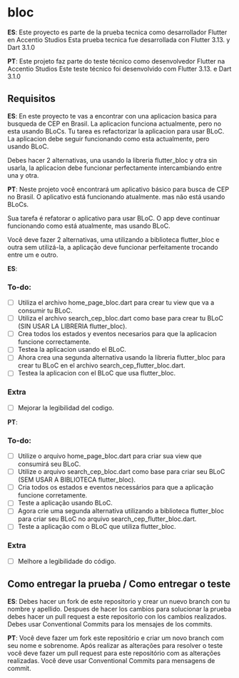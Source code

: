 # bloc

**ES**:
Este proyecto es parte de la prueba tecnica como desarrollador Flutter en Accentio Studios
Esta prueba tecnica fue desarrollada con Flutter 3.13. y Dart 3.1.0

**PT**:
Este projeto faz parte do teste técnico como desenvolvedor Flutter na Accentio Studios
Este teste técnico foi desenvolvido com Flutter 3.13. e Dart 3.1.0

## Requisitos
**ES**:
En este proyecto te vas a encontrar con una aplicacion basica para busqueda de CEP en Brasil. La aplicacion funciona actualmente,
pero no esta usando BLoCs.
Tu tarea es refactorizar la aplicacion para usar BLoC. La aplicacion debe seguir funcionando como esta actualmente, pero usando BLoC.

Debes hacer 2 alternativas, una usando la libreria flutter_bloc y otra sin usarla, la aplicacion debe funcionar perfectamente
intercambiando entre una y otra.

**PT**:
Neste projeto você encontrará um aplicativo básico para busca de CEP no Brasil. O aplicativo está funcionando atualmente.
mas não está usando BLoCs.

Sua tarefa é refatorar o aplicativo para usar BLoC. O app deve continuar funcionando como está atualmente, mas usando BLoC.

Você deve fazer 2 alternativas, uma utilizando a biblioteca flutter_bloc e outra sem utilizá-la, a aplicação deve funcionar perfeitamente
trocando entre um e outro.

**ES**:
### To-do:
- [ ] Utiliza el archivo home_page_bloc.dart para crear tu view que va a consumir tu BLoC.
- [ ] Utiliza el archivo search_cep_bloc.dart como base para crear tu BLoC (SIN USAR LA LIBRERIA flutter_bloc).
- [ ] Crea todos los estados y eventos necesarios para que la aplicacion funcione correctamente.
- [ ] Testea la aplicacion usando el BLoC.
- [ ] Ahora crea una segunda alternativa usando la libreria flutter_bloc para crear tu BLoC en el archivo search_cep_flutter_bloc.dart.
- [ ] Testea la aplicacion con el BLoC que usa flutter_bloc.

### Extra
- [ ] Mejorar la legibilidad del codigo.

**PT**:
### To-do:
- [ ] Utilize o arquivo home_page_bloc.dart para criar sua view que consumirá seu BLoC.
- [ ] Utilize o arquivo search_cep_bloc.dart como base para criar seu BLoC (SEM USAR A BIBLIOTECA flutter_bloc).
- [ ] Cria todos os estados e eventos necessários para que a aplicação funcione corretamente.
- [ ] Teste a aplicação usando BLoC.
- [ ] Agora crie uma segunda alternativa utilizando a biblioteca flutter_bloc para criar seu BLoC no arquivo search_cep_flutter_bloc.dart.
- [ ] Teste a aplicação com o BLoC que utiliza flutter_bloc.

### Extra
- [ ] Melhore a legibilidade do código.

## Como entregar la prueba / Como entregar o teste
**ES**:
Debes hacer un fork de este repositorio y crear un nuevo branch con tu nombre y apellido. Despues de hacer los cambios para solucionar la prueba debes hacer un pull request a este repositorio con los cambios realizados. Debes usar Conventional Commits para los mensajes de los commits.

**PT**:
Você deve fazer um fork este repositório e criar um novo branch com seu nome e sobrenome. Após realizar as alterações para resolver o teste você deve fazer um pull request para este repositório com as alterações realizadas. Você deve usar Conventional Commits para mensagens de commit.

